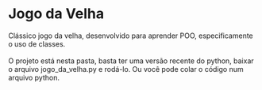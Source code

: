 # Jogo da Velha
Clássico jogo da velha, desenvolvido para aprender POO, especificamente o uso de classes.
<br><br>
O projeto está nesta pasta, basta ter uma versão recente do python, baixar o arquivo jogo_da_velha.py e rodá-lo. Ou você pode colar o código num arquivo python.

